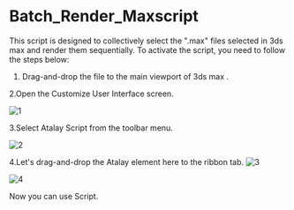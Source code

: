 # Batch_Render_Maxscript
This script is designed to collectively select the ".max" files selected in 3ds max and render them sequentially.
To activate the script, you need to follow the steps below:

1. Drag-and-drop the file to the main viewport of 3ds max .

2.Open the Customize User Interface screen.

![1](https://github.com/atalayigit/Batch_Render_Maxscript/assets/64621810/d3f77779-39d8-4056-a7c3-9dcc452ef09a)


3.Select Atalay Script from the toolbar menu.

![2](https://github.com/atalayigit/Batch_Render_Maxscript/assets/64621810/17b5d99e-1d4f-432e-9207-e14de9d729ac)


4.Let's drag-and-drop the Atalay element here to the ribbon tab.
![3](https://github.com/atalayigit/Batch_Render_Maxscript/assets/64621810/84537140-e6d6-403c-bf3a-ed54d8e590ef)

![4](https://github.com/atalayigit/Batch_Render_Maxscript/assets/64621810/fe748729-cb56-4fb8-88c0-763f622f3ad3)

Now you can use Script.
